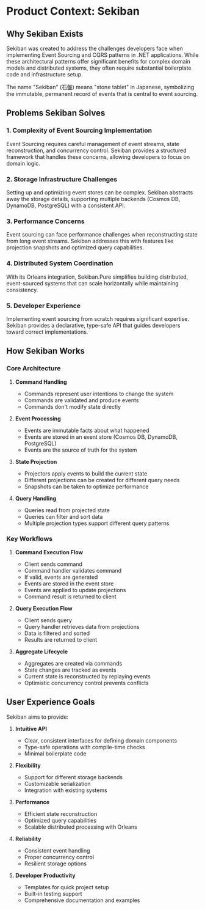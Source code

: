 # Product Context: Sekiban

## Why Sekiban Exists

Sekiban was created to address the challenges developers face when implementing Event Sourcing and CQRS patterns in .NET applications. While these architectural patterns offer significant benefits for complex domain models and distributed systems, they often require substantial boilerplate code and infrastructure setup.

The name "Sekiban" (石盤) means "stone tablet" in Japanese, symbolizing the immutable, permanent record of events that is central to event sourcing.

## Problems Sekiban Solves

### 1. Complexity of Event Sourcing Implementation
Event Sourcing requires careful management of event streams, state reconstruction, and concurrency control. Sekiban provides a structured framework that handles these concerns, allowing developers to focus on domain logic.

### 2. Storage Infrastructure Challenges
Setting up and optimizing event stores can be complex. Sekiban abstracts away the storage details, supporting multiple backends (Cosmos DB, DynamoDB, PostgreSQL) with a consistent API.

### 3. Performance Concerns
Event sourcing can face performance challenges when reconstructing state from long event streams. Sekiban addresses this with features like projection snapshots and optimized query capabilities.

### 4. Distributed System Coordination
With its Orleans integration, Sekiban.Pure simplifies building distributed, event-sourced systems that can scale horizontally while maintaining consistency.

### 5. Developer Experience
Implementing event sourcing from scratch requires significant expertise. Sekiban provides a declarative, type-safe API that guides developers toward correct implementations.

## How Sekiban Works

### Core Architecture

1. **Command Handling**
   - Commands represent user intentions to change the system
   - Commands are validated and produce events
   - Commands don't modify state directly

2. **Event Processing**
   - Events are immutable facts about what happened
   - Events are stored in an event store (Cosmos DB, DynamoDB, PostgreSQL)
   - Events are the source of truth for the system

3. **State Projection**
   - Projectors apply events to build the current state
   - Different projections can be created for different query needs
   - Snapshots can be taken to optimize performance

4. **Query Handling**
   - Queries read from projected state
   - Queries can filter and sort data
   - Multiple projection types support different query patterns

### Key Workflows

1. **Command Execution Flow**
   - Client sends command
   - Command handler validates command
   - If valid, events are generated
   - Events are stored in the event store
   - Events are applied to update projections
   - Command result is returned to client

2. **Query Execution Flow**
   - Client sends query
   - Query handler retrieves data from projections
   - Data is filtered and sorted
   - Results are returned to client

3. **Aggregate Lifecycle**
   - Aggregates are created via commands
   - State changes are tracked as events
   - Current state is reconstructed by replaying events
   - Optimistic concurrency control prevents conflicts

## User Experience Goals

Sekiban aims to provide:

1. **Intuitive API**
   - Clear, consistent interfaces for defining domain components
   - Type-safe operations with compile-time checks
   - Minimal boilerplate code

2. **Flexibility**
   - Support for different storage backends
   - Customizable serialization
   - Integration with existing systems

3. **Performance**
   - Efficient state reconstruction
   - Optimized query capabilities
   - Scalable distributed processing with Orleans

4. **Reliability**
   - Consistent event handling
   - Proper concurrency control
   - Resilient storage options

5. **Developer Productivity**
   - Templates for quick project setup
   - Built-in testing support
   - Comprehensive documentation and examples

